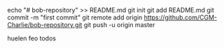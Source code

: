 echo "# bob-repository" >> README.md
git init
git add README.md
git commit -m "first commit"
git remote add origin https://github.com/CGM-Charlie/bob-repository.git
git push -u origin master

huelen feo todos
